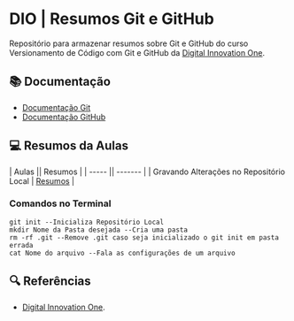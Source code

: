 
# DIO | Resumos Git e GitHub

Repositório para armazenar resumos sobre Git e GitHub do curso Versionamento de Código com Git e GitHub da
[Digital Innovation One](https://www.dio.me/).

## 📚 Documentação
- [Documentação Git](https://git-scm.com/doc)
- [Documentação GitHub](https://docs.github.com)

## 💻 Resumos da Aulas
| Aulas || Resumos |
| ----- || ------- |
| Gravando Alterações no Repositório Local | [Resumos]() |


### Comandos no Terminal
```
git init --Inicializa Repositório Local
mkdir Nome da Pasta desejada --Cria uma pasta
rm -rf .git --Remove .git caso seja inicializado o git init em pasta errada
cat Nome do arquivo --Fala as configurações de um arquivo
```

## 🔍 Referências
- [Digital Innovation One](https://www.dio.me/).
